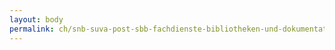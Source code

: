 ```yaml
---
layout: body
permalink: ch/snb-suva-post-sbb-fachdienste-bibliotheken-und-dokumentationsstellen-bundesamt-fuer-kultur/
---
```


